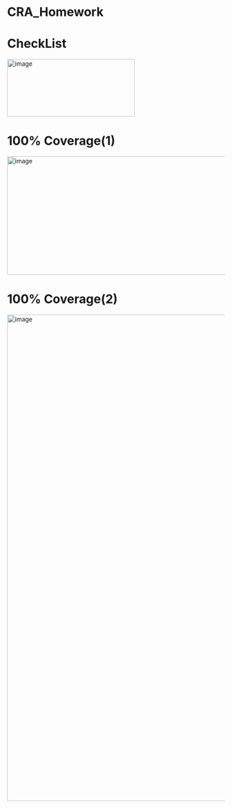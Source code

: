 # CRA_Homework
# CheckList
<img width="295" height="133" alt="image" src="https://github.com/user-attachments/assets/b60fbe9b-5170-43d6-bcfc-a6e8912aa4a1" />

# 100% Coverage(1)
<img width="612" height="274" alt="image" src="https://github.com/user-attachments/assets/f3e9bf2a-ea9a-4c68-8355-3257893315fb" />

# 100% Coverage(2)
<img width="1704" height="1125" alt="image" src="https://github.com/user-attachments/assets/075a2138-6dd8-45a4-bd49-e0e0fce0cad1" />
